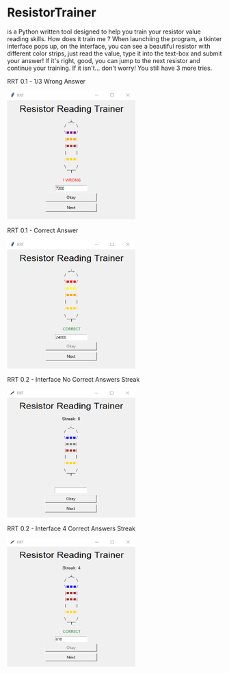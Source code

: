 # ResistorTrainer
is a Python written tool designed to help you train your resistor value reading skills.
How does it train me ?
When launchiing the program, a tkinter interface pops up, on the interface, you can see a beautiful resistor with different color strips, just read the value, type it into the text-box and submit your answer! If it's right, good, you can jump to the next resistor and continue your training. If it isn't... don't worry! You still have 3 more tries.

RRT 0.1 - 1/3 Wrong Answer

<img src="https://github.com/SilentHealer584/ResistorTrainer/blob/main/example/image.png" width="300" height="300">


RRT 0.1 - Correct Answer

<img src="https://github.com/SilentHealer584/ResistorTrainer/blob/main/example/image1.png" width="300" height="300">


RRT 0.2 - Interface No Correct Answers Streak

<img src="https://github.com/SilentHealer584/ResistorTrainer/blob/main/example/image2.png" width="300" height="300">


RRT 0.2 - Interface 4 Correct Answers Streak

<img src="https://github.com/SilentHealer584/ResistorTrainer/blob/main/example/image3.png" width="300" height="300">

